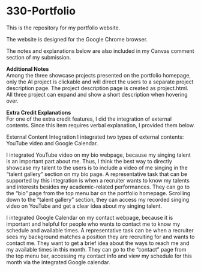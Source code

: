 # 330-Portfolio

This is the repository for my portfolio website. 

The website is designed for the Google Chrome browser.

The notes and explanations below are also included in my Canvas comment section of my submission. 

**Additional Notes** <br>
Among the three showcase projects presented on the portfolio homepage, only the AI project is clickable and will direct the users to a separate project description page. The project description page is created as project.html.
All three project can expand and show a short description when hovering over. 

**Extra Credit Explanations** <br>
For one of the extra credit features, I did the integration of external contents. Since this item requires verbal explanation, I provided them below. 

External Content Integration
I integrated two types of external contents: YouTube video and Google Calendar. 

I integrated YouTube video on my bio webpage, because my singing talent is an important part about me. Thus, I think the best way to directly showcase my talent to the users is to include a video of me singing in the “talent gallery” section on my bio page. A representative task that can be supported by this integration is when a recruiter wants to know my talents and interests besides my academic-related performances. They can go to the “bio” page from the top menu bar on the portfolio homepage. Scrolling down to the “talent gallery” section, they can access my recorded singing video on YouTube and get a clear idea about my singing talent. 

I integrated Google Calendar on my contact webpage, because it is important and helpful for people who wants to contact me to know my schedule and available times. A representative task can be when a recruiter sees my background matches a position they are recruiting for and wants to contact me. They want to get a brief idea about the ways to reach me and my available times in this month. They can go to the “contact” page from the top menu bar, accessing my contact info and view my schedule for this month via the integrated Google calendar. 
